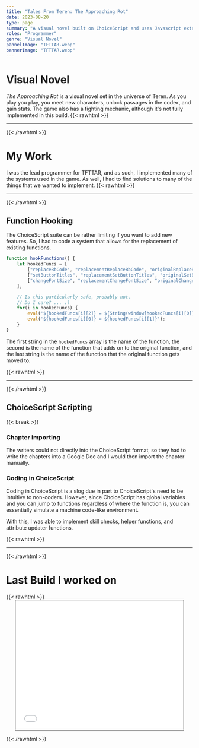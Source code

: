 ```yaml
---
title: "Tales From Teren: The Approaching Rot"
date: 2023-08-20
type: page
summary: "A visual novel built on ChoiceScript and uses Javascript extensively."
roles: "Programmer"
genre: "Visual Novel"
pannelImage: "TFTTAR.webp"
bannerImage: "TFTTAR.webp"
---
```


# Visual Novel

_The Approaching Rot_ is a visual novel set in the universe of Teren. As you play you play, you meet new characters, unlock passages in the codex, and gain stats. The game also has a fighting mechanic, although it's not fully implemented in this build.
{{< rawhtml >}}<hr class="dots">{{< /rawhtml >}}

# My Work

I was the lead programmer for TFTTAR, and as such, I implemented many of the systems used in the game.
As well, I had to find solutions to many of the things that we wanted to implement.
{{< rawhtml >}}<hr class="dots">{{< /rawhtml >}}

## Function Hooking

The ChoiceScript suite can be rather limiting if you want to add new features. So, I had to code a system that allows for the replacement of existing functions.

```javascript
function hookFunctions() {
    let hookedFuncs = [
        ["replaceBbCode", "replacementReplaceBbCode", "originalReplaceBbCode"],
        ["setButtonTitles", "replacementSetButtonTitles", "originalSetButtonTitles"],
        ["changeFontSize", "replacementChangeFontSize", "originalChangeFontSize"]
    ];

    // Is this particularly safe, probably not.
    // Do I care? ... :) 
    for(i in hookedFuncs) {
        eval('${hookedFuncs[i][2]} = ${String(window[hookedFuncs[i][0]])}');
        eval('${hookedFuncs[i][0]} = ${hookedFuncs[i][1]}');
    }
}
```

The first string in the `hookedFuncs` array is the name of the function, the second is the name of the function that adds on to the original function, and the last string is the name of the function that the original function gets moved to.

{{< rawhtml >}}<hr class="dots">{{< /rawhtml >}}

## ChoiceScript Scripting

{{< break >}}

### Chapter importing

The writers could not directly into the ChoiceScript format, so they had to write the chapters into a Google Doc and I would then import the chapter manually.

### Coding in ChoiceScript

Coding in ChoiceScript is a slog due in part to ChoiceScript's need to be intuitive to non-coders. However, since ChoiceScript has global variables and you can jump to functions regardless of where the function is, you can essentially simulate a machine code-like environment.

With this, I was able to implement skill checks, helper functions, and attribute updater functions.

{{< rawhtml >}}<hr class="dots">{{< /rawhtml >}}

# Last Build I worked on

{{< rawhtml >}}<iframe style="border: solid; border-width: .1em; border-color: var(--text-color); margin: 1em auto; margin-top: 0; display: block; height: calc(25em + .01px);" src="game/index.html" width="90%"></iframe>{{< /rawhtml >}}
